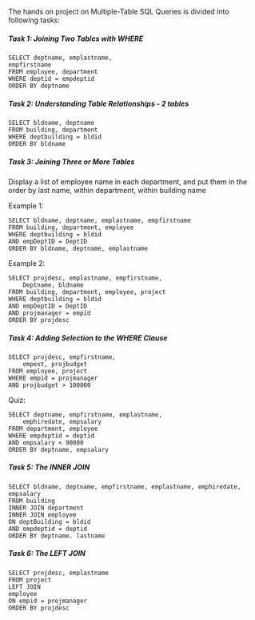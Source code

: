 The hands on project on Multiple-Table SQL Queries is divided into following tasks:

##### Task 1: Joining Two Tables with WHERE   
```
SELECT deptname, emplastname,
empfirstname
FROM employee, department
WHERE deptid = empdeptid
ORDER BY deptname
``` 
##### Task 2: Understanding Table Relationships - 2 tables
```
SELECT bldname, deptname
FROM building, department
WHERE deptbuilding = bldid
ORDER BY bldname
```
##### Task 3: Joining Three or More Tables
Display a list of employee name in each department, and put them in the order by last name,
within department, within building name

Example 1:
```
SELECT bldname, deptname, emplastname, empfirstname
FROM building, department, employee
WHERE deptbuilding = bldid
AND empDeptID = DeptID
ORDER BY bldname, deptname, emplastname

```

Example 2:
```
SELECT projdesc, emplastname, empfirstname,
    Deptname, bldname
FROM building, department, employee, project
WHERE deptbuilding = bldid
AND empDeptID = DeptID
AND projmanager = empid
ORDER BY projdesc

```

##### Task 4: Adding Selection to the WHERE Clause
```
SELECT projdesc, empfirstname,
    empext, projbudget
FROM employee, project
WHERE empid = projmanager
AND projbudget > 100000
```

Quiz:
```
SELECT deptname, empfirstname, emplastname,
    emphiredate, empsalary
FROM department, employee
WHERE empdeptid = deptid
AND empsalary < 90000
ORDER BY deptname, empsalary
```
##### Task 5: The INNER JOIN  
```
SELECT bldname, deptname, empfirstname, emplastname, emphiredate, empsalary
FROM building
INNER JOIN department
INNER JOIN employee
ON deptBuilding = bldid
AND empdeptid = deptid
ORDER BY deptname. lastname
```
##### Task 6: The LEFT JOIN  
```
SELECT projdesc, emplastname
FROM project
LEFT JOIN
employee
ON empid = projmanager
ORDER BY projdesc
```